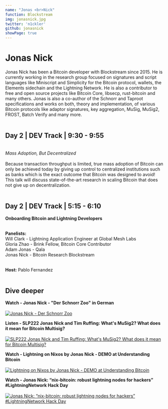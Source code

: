 ```yaml
---
name: "Jonas <br>Nick"
function: Blockstream
img: jonasnick.jpg
twitter: 'n1ckler'
github: jonasnick
showPage: true
---
```


# Jonas Nick
 
Jonas Nick has been a Bitcoin developer with Blockstream since 2015. He is currently working in the research group focused on signatures and script languages like Miniscript and Simplicity for the Bitcoin protocol, wallets, the Elements sidechain and the Lightning Network. He is also a contributor to free and open source projects like Bitcoin Core, libsecp, rust-bitcoin and many others. Jonas is also a co-author of the Schnorr and Taproot specifications and works on both, theory and implementation, of various Bitcoin protocols like adaptor signatures, key aggregation, MuSig, MuSig2, FROST, Batch Verify and many more.
<br><br>

## Day 2 | DEV Track | 9:30 - 9:55
<br>
<i>Mass Adoption, But Decentralized</i><br><br>
Because transaction throughput is limited, true mass adoption of Bitcoin can only be achieved today by giving up control to centralized institutions such as banks which is the exact outcome that Bitcoin was designed to avoid! This talk will discuss state-of-the-art research in scaling Bitcoin that does not give up on decentralization.<br><br>

## Day 2 | DEV Track | 5:15 - 6:10

<b>Onboarding Bitcoin and Lightning Developers</b><br><br>

<b>Panelists:</b><br>
Will Clark - Lightning Application Engineer at Global Mesh Labs<br>
Gloria Zhao - Brink Fellow, Bitcoin Core Contributor<br>
Adam Jonas - Qala<br>
Jonas Nick - Bitcoin Research Blockstream<br><br>

<b>Host:</b> Pablo Fernandez
<br><br>

## Dive deeper


<div class="grid grid-cols-2 gap-5">
<div class="p-3 my-2">

**Watch - Jonas Nick - "Der Schnorr Zoo" in German** <br><br>
[ ![Jonas Nick - Der Schnorr Zoo](/content/jonas_zitadelle.png)](https://youtu.be/n9OWZq5z49I?t=3631/)
</div>

<div class="p-3 my-2">

**Listen - SLP222 Jonas Nick and Tim Ruffing: What's MuSig2? What does it mean for Bitcoin Multisig?** <br><br>
[ ![SLP222 Jonas Nick and Tim Ruffing: What's MuSig2? What does it mean for Bitcoin Multisig?](/content/jonas_livera.png)](https://stephanlivera.com/episode/222/)
</div>

<div class="p-3 my-2">

**Watch - Lightning on Nixos by Jonas Nick - DEMO at Understanding Bitcoin** <br><br>
[ ![Lightning on Nixos by Jonas Nick - DEMO at Understanding Bitcoin](/content/jonas_understanding.png)](https://www.youtube.com/watch?v=m0VmZPpxtLY/)
</div>

<div class="p-3 my-2">

**Watch - Jonas Nick: “nix-bitcoin: robust lightning nodes for hackers” #LightningNetwork Hack Day** <br><br>
[ ![Jonas Nick: “nix-bitcoin: robust lightning nodes for hackers” #LightningNetwork Hack Day](/content/jonas_hackdays.png)](https://www.youtube.com/watch?v=oYnvvIyR8uA/)
</div>

</div>

<br>
